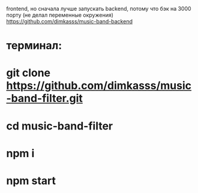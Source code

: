 frontend, но сначала лучше запускать backend, потому что бэк на 3000 порту (не делал переменные окружения) https://github.com/dimkasss/music-band-backend

# терминал:
# git clone https://github.com/dimkasss/music-band-filter.git

# cd music-band-filter
# npm i
# npm start
